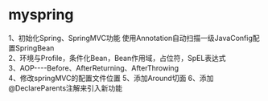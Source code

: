 # myspring

1、初始化Spring、SpringMVC功能 使用Annotation自动扫描一级JavaConfig配置SpringBean<br/>
2、环境与Profile，条件化Bean，Bean作用域，占位符，SpEL表达式<br/>
3、AOP----Before、AfterReturning、AfterThrowing<br/>
4、修改springMVC的配置文件位置
5、添加Around切面
6、添加@DeclareParents注解来引入新功能

